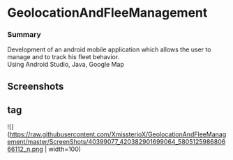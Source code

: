 # GeolocationAndFleeManagement
### Summary
Development of an android mobile application which allows the user
to manage and to track his fleet behavior. <br />
Using Android Studio, Java, Google Map <br />

## Screenshots <h2> tag
![](https://raw.githubusercontent.com/XmissterioX/GeolocationAndFleeManagement/master/ScreenShots/40399077_420382901699064_580512598680666112_n.png | width=100)
